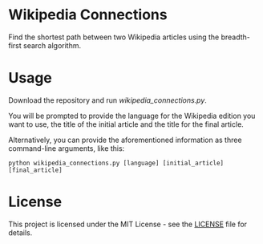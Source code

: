 # Wikipedia Connections
 
Find the shortest path between two Wikipedia articles using the breadth-first search algorithm.

# Usage

Download the repository and run *wikipedia_connections.py*.

You will be prompted to provide the language for the Wikipedia edition you want to use, the title of the initial article and the title for the final article.

Alternatively, you can provide the aforementioned information as three command-line arguments, like this:

````
python wikipedia_connections.py [language] [initial_article] [final_article]
````

# License

This project is licensed under the MIT License - see the [LICENSE](https://github.com/giovanni-cutri/wikipedia-connections/blob/main/LICENSE) file for details.
